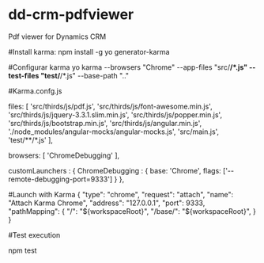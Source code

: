# dd-crm-pdfviewer
Pdf viewer for Dynamics CRM


#Install karma:
npm install -g yo generator-karma

#Configurar karma
yo karma --browsers "Chrome" --app-files "src/**/*.js" --test-files "test/**/*.js" --base-path ".."

#Karma.confg.js

files: [
    'src/thirds/js/pdf.js',
    'src/thirds/js/font-awesome.min.js',
    'src/thirds/js/jquery-3.3.1.slim.min.js',
    'src/thirds/js/popper.min.js',
    'src/thirds/js/bootstrap.min.js',
    'src/thirds/js/angular.min.js',
    './node_modules/angular-mocks/angular-mocks.js',
    'src/main.js',
    'test/**/*.js'
],

browsers: [
    'ChromeDebugging'
],

customLaunchers : {
    ChromeDebugging : {
    base: 'Chrome',
    flags: ['--remote-debugging-port=9333']
    }
},



#Launch with Karma
{
    "type": "chrome",
    "request": "attach",
    "name": "Attach Karma Chrome",
    "address": "127.0.0.1",
    "port": 9333,
    "pathMapping": {
        "/": "${workspaceRoot}",
        "/base/":  "${workspaceRoot}",
    }
}



#Test execution

npm test